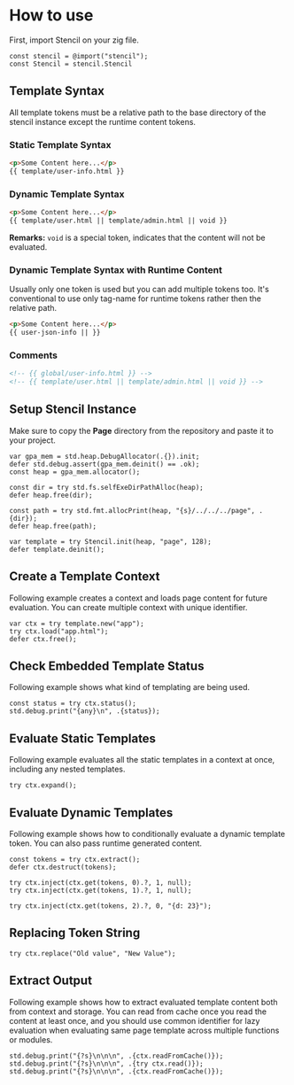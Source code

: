 # How to use

First, import Stencil on your zig file.

```zig
const stencil = @import("stencil");
const Stencil = stencil.Stencil
```

## Template Syntax

All template tokens must be a relative path to the base directory of the stencil instance except the runtime content tokens.

### Static Template Syntax

```html
<p>Some Content here...</p>
{{ template/user-info.html }}
```

### Dynamic Template Syntax

```html
<p>Some Content here...</p>
{{ template/user.html || template/admin.html || void }}
```

**Remarks:** `void` is a special token, indicates that the content will not be evaluated.

### Dynamic Template Syntax with Runtime Content

Usually only one token is used but you can add multiple tokens too. It's conventional to use only tag-name for runtime tokens rather then the relative path.

```html
<p>Some Content here...</p>
{{ user-json-info || }}
```

### Comments

```html
<!-- {{ global/user-info.html }} -->
<!-- {{ template/user.html || template/admin.html || void }} -->
```

## Setup Stencil Instance

Make sure to copy the **Page** directory from the repository and paste it to your project.

```zig
var gpa_mem = std.heap.DebugAllocator(.{}).init;
defer std.debug.assert(gpa_mem.deinit() == .ok);
const heap = gpa_mem.allocator();

const dir = try std.fs.selfExeDirPathAlloc(heap);
defer heap.free(dir);

const path = try std.fmt.allocPrint(heap, "{s}/../../../page", .{dir});
defer heap.free(path);

var template = try Stencil.init(heap, "page", 128);
defer template.deinit();
```

## Create a Template Context

Following example creates a context and loads page content for future evaluation. You can create multiple context with unique identifier.

```zig
var ctx = try template.new("app");
try ctx.load("app.html");
defer ctx.free();
```

## Check Embedded Template Status

Following example shows what kind of templating are being used.

```zig
const status = try ctx.status();
std.debug.print("{any}\n", .{status});
```

## Evaluate Static Templates

Following example evaluates all the static templates in a context at once, including any nested templates.

```zig
try ctx.expand();
```

## Evaluate Dynamic Templates

Following example shows how to conditionally evaluate a dynamic template token. You can also pass runtime generated content.

```zig
const tokens = try ctx.extract();
defer ctx.destruct(tokens);

try ctx.inject(ctx.get(tokens, 0).?, 1, null);
try ctx.inject(ctx.get(tokens, 1).?, 1, null);

try ctx.inject(ctx.get(tokens, 2).?, 0, "{d: 23}");
```

## Replacing Token String

```zig
try ctx.replace("Old value", "New Value");
```

## Extract Output

Following example shows how to extract evaluated template content both from context and storage. You can read from cache once you read the content at least once, and you should use common identifier for lazy evaluation when evaluating same page template across multiple functions or modules.

```zig
std.debug.print("{?s}\n\n\n", .{ctx.readFromCache()});
std.debug.print("{?s}\n\n\n", .{try ctx.read()});
std.debug.print("{?s}\n\n\n", .{ctx.readFromCache()});
```
